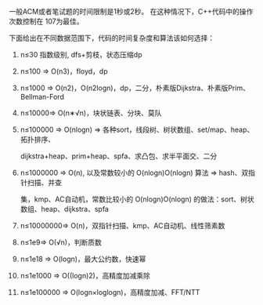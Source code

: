 一般ACM或者笔试题的时间限制是1秒或2秒。
在这种情况下，C++代码中的操作次数控制在 107为最佳。

下面给出在不同数据范围下，代码的时间复杂度和算法该如何选择：

1. n≤30 指数级别, dfs+剪枝，状态压缩dp

2. n≤100 => O(n3)，floyd，dp

3. n≤1000 => O(n2)，O(n2logn)，dp，二分，朴素版Dijkstra、朴素版Prim、Bellman-Ford

4. n≤10000=> O(n∗√n)，块状链表、分块、莫队

5. n≤100000 => O(nlogn) => 各种sort，线段树、树状数组、set/map、heap、拓扑排序、

   dijkstra+heap、prim+heap、spfa、求凸包、求半平面交、二分

6. n≤1000000 => O(n), 以及常数较小的 O(nlogn)O(nlogn) 算法 => hash、双指针扫描、并查

   集，kmp、AC自动机，常数比较小的 O(nlogn)O(nlogn) 的做法：sort、树状数组、heap、dijkstra、spfa

7. n≤10000000=> O(n)，双指针扫描、kmp、AC自动机、线性筛素数

8. n≤1e9=> O(√n)，判断质数

9. n≤1e18 => O(logn)，最大公约数，快速幂

10. n≤1e1000 => O((logn)2)，高精度加减乘除

11. n≤1e100000 => O(logn×loglogn)，高精度加减、FFT/NTT


